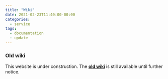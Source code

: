 ```yaml
---
title: "Wiki"
date: 2021-02-23T11:40:00-00:00
categories:
  - service
tags:
  - documentation
  - update
---
```


### Old  wiki ###

This website is under construction. The [**old wiki**](https://github.com/automaticanalysis/automaticanalysis/wiki) is still available until further notice.